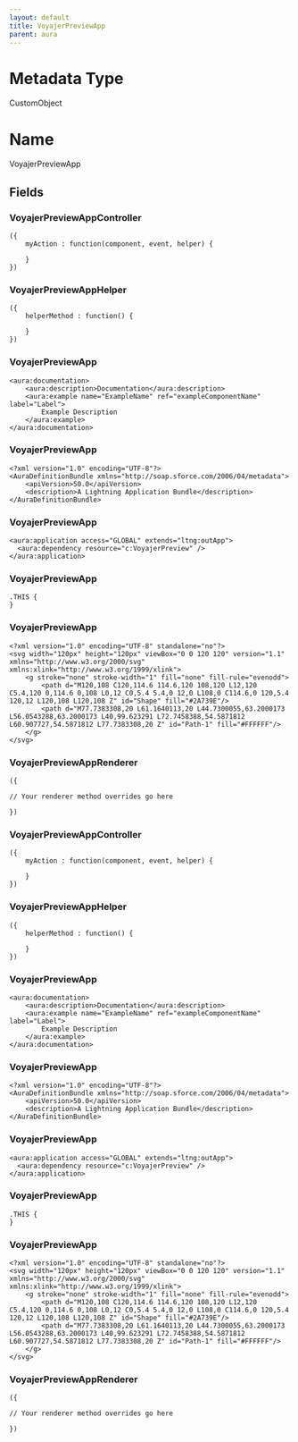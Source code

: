 ```yaml
---
layout: default
title: VoyajerPreviewApp
parent: aura
---
```

# Metadata Type
CustomObject

# Name
VoyajerPreviewApp
## Fields
### VoyajerPreviewAppController

```
({
    myAction : function(component, event, helper) {

    }
})
```
### VoyajerPreviewAppHelper

```
({
    helperMethod : function() {

    }
})
```
### VoyajerPreviewApp

```
<aura:documentation>
	<aura:description>Documentation</aura:description>
	<aura:example name="ExampleName" ref="exampleComponentName" label="Label">
		Example Description
	</aura:example>
</aura:documentation>
```
### VoyajerPreviewApp

```
<?xml version="1.0" encoding="UTF-8"?>
<AuraDefinitionBundle xmlns="http://soap.sforce.com/2006/04/metadata">
    <apiVersion>50.0</apiVersion>
    <description>A Lightning Application Bundle</description>
</AuraDefinitionBundle>
```
### VoyajerPreviewApp

```
<aura:application access="GLOBAL" extends="ltng:outApp">
  <aura:dependency resource="c:VoyajerPreview" />
</aura:application>
```
### VoyajerPreviewApp

```
.THIS {
}
```
### VoyajerPreviewApp

```
<?xml version="1.0" encoding="UTF-8" standalone="no"?>
<svg width="120px" height="120px" viewBox="0 0 120 120" version="1.1" xmlns="http://www.w3.org/2000/svg" xmlns:xlink="http://www.w3.org/1999/xlink">
	<g stroke="none" stroke-width="1" fill="none" fill-rule="evenodd">
		<path d="M120,108 C120,114.6 114.6,120 108,120 L12,120 C5.4,120 0,114.6 0,108 L0,12 C0,5.4 5.4,0 12,0 L108,0 C114.6,0 120,5.4 120,12 L120,108 L120,108 Z" id="Shape" fill="#2A739E"/>
		<path d="M77.7383308,20 L61.1640113,20 L44.7300055,63.2000173 L56.0543288,63.2000173 L40,99.623291 L72.7458388,54.5871812 L60.907727,54.5871812 L77.7383308,20 Z" id="Path-1" fill="#FFFFFF"/>
	</g>
</svg>
```
### VoyajerPreviewAppRenderer

```
({

// Your renderer method overrides go here

})
```
### VoyajerPreviewAppController

```
({
    myAction : function(component, event, helper) {

    }
})
```
### VoyajerPreviewAppHelper

```
({
    helperMethod : function() {

    }
})
```
### VoyajerPreviewApp

```
<aura:documentation>
	<aura:description>Documentation</aura:description>
	<aura:example name="ExampleName" ref="exampleComponentName" label="Label">
		Example Description
	</aura:example>
</aura:documentation>
```
### VoyajerPreviewApp

```
<?xml version="1.0" encoding="UTF-8"?>
<AuraDefinitionBundle xmlns="http://soap.sforce.com/2006/04/metadata">
    <apiVersion>50.0</apiVersion>
    <description>A Lightning Application Bundle</description>
</AuraDefinitionBundle>
```
### VoyajerPreviewApp

```
<aura:application access="GLOBAL" extends="ltng:outApp">
  <aura:dependency resource="c:VoyajerPreview" />
</aura:application>
```
### VoyajerPreviewApp

```
.THIS {
}
```
### VoyajerPreviewApp

```
<?xml version="1.0" encoding="UTF-8" standalone="no"?>
<svg width="120px" height="120px" viewBox="0 0 120 120" version="1.1" xmlns="http://www.w3.org/2000/svg" xmlns:xlink="http://www.w3.org/1999/xlink">
	<g stroke="none" stroke-width="1" fill="none" fill-rule="evenodd">
		<path d="M120,108 C120,114.6 114.6,120 108,120 L12,120 C5.4,120 0,114.6 0,108 L0,12 C0,5.4 5.4,0 12,0 L108,0 C114.6,0 120,5.4 120,12 L120,108 L120,108 Z" id="Shape" fill="#2A739E"/>
		<path d="M77.7383308,20 L61.1640113,20 L44.7300055,63.2000173 L56.0543288,63.2000173 L40,99.623291 L72.7458388,54.5871812 L60.907727,54.5871812 L77.7383308,20 Z" id="Path-1" fill="#FFFFFF"/>
	</g>
</svg>
```
### VoyajerPreviewAppRenderer

```
({

// Your renderer method overrides go here

})
```
